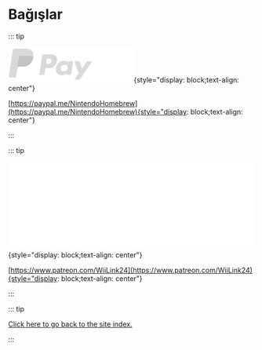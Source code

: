 # Bağışlar

::: tip

[![Paypal](/images/main-pages/donations/paypal_white.png)](https://paypal.me/NintendoHomebrew){style="display: block;text-align: center"}

[https://paypal.me/NintendoHomebrew](https://paypal.me/NintendoHomebrew){style="display: block;text-align: center"}

:::

::: tip

[![Patreon](/images/main-pages/donations/patreon_white.png)](https://www.patreon.com/WiiLink24){style="display: block;text-align: center"}

[https://www.patreon.com/WiiLink24](https://www.patreon.com/WiiLink24){style="display: block;text-align: center"}

:::

::: tip

[Click here to go back to the site index.](site-navigation)

:::
